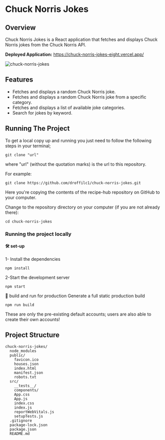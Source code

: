 
# Chuck Norris Jokes

## Overview

Chuck Norris Jokes is a React application that fetches and displays Chuck Norris jokes from the Chuck
Norris API.

**Deployed Application:** https://chuck-norris-jokes-eight.vercel.app/

![chuck-norris-jokes](https://github.com/droffilc1/chuck-norris-jokes/assets/97587370/52db3b4a-013e-47d4-bbe7-06cf3bffbc30)

## Features
* Fetches and displays a random Chuck Norris joke.
* Fetches and displays a random Chuck Norris joke from a specific category.
* Fetches and displays a list of available joke categories.
* Search for jokes by keyword.

## Running The Project
To get a local copy up and running you just need to follow the following steps in your terminal;
```
git clone "url"
```

where "url" (without the quotation marks) is the url to this repository.

For example:

```
git clone https://github.com/droffilc1/chuck-norris-jokes.git
```

Here you're copying the contents of the recipe-hub repository on GitHub to your computer.

Change to the repository directory on your computer (if you are not already there):

```
cd chuck-norris-jokes
```

### Running the project locally

#### 🛠 set-up
1- Install the dependencies
```
npm install
```
2-Start the development server
```
npm start
```
🚀 build and run for production
Generate a full static production build
```
npm run build
```
These are only the pre-existing default accounts; users are also able to create their own accounts!

## Project Structure
```
chuck-norris-jokes/
  node_modules
  public/
    favicon.ico
    houses.json
    index.html
    manifest.json
    robots.txt
  src/
    __tests__/
    components/
    App.css
    App.js
    index.css
    index.js
    reportWebVitals.js
    setupTests.js
  .gitignore
  package-lock.json
  package.json
  README.md
```
